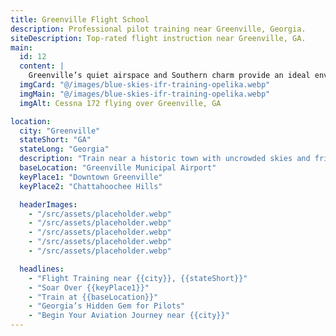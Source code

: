 ```yaml
---
title: Greenville Flight School
description: Professional pilot training near Greenville, Georgia.
siteDescription: Top-rated flight instruction near Greenville, GA.
main:
  id: 12
  content: |
    Greenville’s quiet airspace and Southern charm provide an ideal environment for focused flight training.
  imgCard: "@/images/blue-skies-ifr-training-opelika.webp"
  imgMain: "@/images/blue-skies-ifr-training-opelika.webp"
  imgAlt: Cessna 172 flying over Greenville, GA

location:
  city: "Greenville"
  stateShort: "GA"
  stateLong: "Georgia"
  description: "Train near a historic town with uncrowded skies and friendly vibes."
  baseLocation: "Greenville Municipal Airport"
  keyPlace1: "Downtown Greenville"
  keyPlace2: "Chattahoochee Hills"

  headerImages:
    - "/src/assets/placeholder.webp"
    - "/src/assets/placeholder.webp"
    - "/src/assets/placeholder.webp"
    - "/src/assets/placeholder.webp"
    - "/src/assets/placeholder.webp"

  headlines:
    - "Flight Training near {{city}}, {{stateShort}}"
    - "Soar Over {{keyPlace1}}"
    - "Train at {{baseLocation}}"
    - "Georgia’s Hidden Gem for Pilots"
    - "Begin Your Aviation Journey near {{city}}"
---
```

